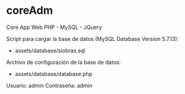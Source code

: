 # coreAdm
Core App Web PHP - MySQL - JQuery

Script para cargar la base de datos (MySQL Database Version 5.7.13): 
- assets/database/siobras.sql

Archivo de configuración de la base de datos:
- assets/database/database.php

Usuario: admin
Contraseña: admin
